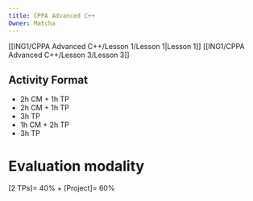 ```yaml
---
title: CPPA Advanced C++
Owner: Matcha
---
```

[[ING1/CPPA Advanced C++/Lesson 1/Lesson 1|Lesson 1]]
[[ING1/CPPA Advanced C++/Lesson 3/Lesson 3]]
## Activity Format
- 2h CM + 1h TP
- 2h CM + 1h TP
- 3h TP
- 1h CM + 2h TP
- 3h TP
# Evaluation modality
[2 TPs]= 40% + [Project]= 60%